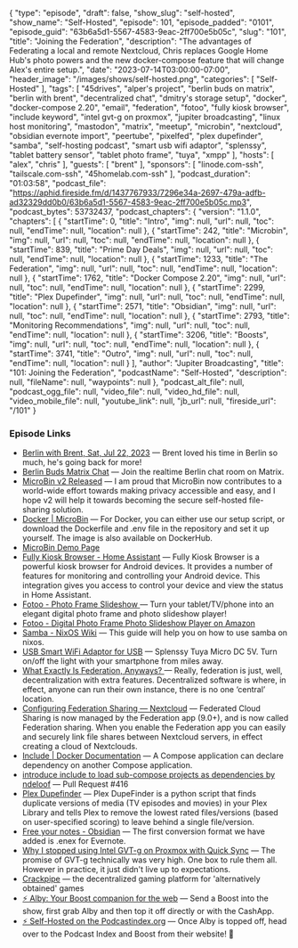 {
  "type": "episode",
  "draft": false,
  "show_slug": "self-hosted",
  "show_name": "Self-Hosted",
  "episode": 101,
  "episode_padded": "0101",
  "episode_guid": "63b6a5d1-5567-4583-9eac-2ff700e5b05c",
  "slug": "101",
  "title": "Joining the Federation",
  "description": "The advantages of Federating a local and remote Nextcloud, Chris replaces Google Home Hub's photo powers and the new docker-compose feature that will change Alex's entire setup.",
  "date": "2023-07-14T03:00:00-07:00",
  "header_image": "/images/shows/self-hosted.png",
  "categories": [
    "Self-Hosted"
  ],
  "tags": [
    "45drives",
    "alper's project",
    "berlin buds on matrix",
    "berlin with brent",
    "decentralized chat",
    "dmitry's storage setup",
    "docker",
    "docker-compose 2.20",
    "email",
    "federation",
    "fotoo",
    "fully kiosk browser",
    "include keyword",
    "intel gvt-g on proxmox",
    "jupiter broadcasting",
    "linux host monitoring",
    "mastodon",
    "matrix",
    "meetup",
    "microbin",
    "nextcloud",
    "obsidian evernote import",
    "peertube",
    "pixelfed",
    "plex dupefinder",
    "samba",
    "self-hosting podcast",
    "smart usb wifi adaptor",
    "splenssy",
    "tablet battery sensor",
    "tablet photo frame",
    "tuya",
    "xmpp"
  ],
  "hosts": [
    "alex",
    "chris"
  ],
  "guests": [
    "brent"
  ],
  "sponsors": [
    "linode.com-ssh",
    "tailscale.com-ssh",
    "45homelab.com-ssh"
  ],
  "podcast_duration": "01:03:58",
  "podcast_file": "https://aphid.fireside.fm/d/1437767933/7296e34a-2697-479a-adfb-ad32329dd0b0/63b6a5d1-5567-4583-9eac-2ff700e5b05c.mp3",
  "podcast_bytes": 53732437,
  "podcast_chapters": {
    "version": "1.1.0",
    "chapters": [
      {
        "startTime": 0,
        "title": "Intro",
        "img": null,
        "url": null,
        "toc": null,
        "endTime": null,
        "location": null
      },
      {
        "startTime": 242,
        "title": "Microbin",
        "img": null,
        "url": null,
        "toc": null,
        "endTime": null,
        "location": null
      },
      {
        "startTime": 839,
        "title": "Prime Day Deals",
        "img": null,
        "url": null,
        "toc": null,
        "endTime": null,
        "location": null
      },
      {
        "startTime": 1233,
        "title": "The Federation",
        "img": null,
        "url": null,
        "toc": null,
        "endTime": null,
        "location": null
      },
      {
        "startTime": 1762,
        "title": "Docker Compose 2.20",
        "img": null,
        "url": null,
        "toc": null,
        "endTime": null,
        "location": null
      },
      {
        "startTime": 2299,
        "title": "Plex Dupefinder",
        "img": null,
        "url": null,
        "toc": null,
        "endTime": null,
        "location": null
      },
      {
        "startTime": 2571,
        "title": "Obsidian",
        "img": null,
        "url": null,
        "toc": null,
        "endTime": null,
        "location": null
      },
      {
        "startTime": 2793,
        "title": "Monitoring Recommendations",
        "img": null,
        "url": null,
        "toc": null,
        "endTime": null,
        "location": null
      },
      {
        "startTime": 3206,
        "title": "Boosts",
        "img": null,
        "url": null,
        "toc": null,
        "endTime": null,
        "location": null
      },
      {
        "startTime": 3741,
        "title": "Outro",
        "img": null,
        "url": null,
        "toc": null,
        "endTime": null,
        "location": null
      }
    ],
    "author": "Jupiter Broadcasting",
    "title": "101: Joining the Federation",
    "podcastName": "Self-Hosted",
    "description": null,
    "fileName": null,
    "waypoints": null
  },
  "podcast_alt_file": null,
  "podcast_ogg_file": null,
  "video_file": null,
  "video_hd_file": null,
  "video_mobile_file": null,
  "youtube_link": null,
  "jb_url": null,
  "fireside_url": "/101"
}


### Episode Links

  * [Berlin with Brent, Sat, Jul 22, 2023](https://www.meetup.com/jupiterbroadcasting/events/294559395/ "Berlin with Brent, Sat, Jul 22, 2023") — Brent loved his time in Berlin so much, he's going back for more!
  * [Berlin Buds Matrix Chat](https://matrix.to/#/%23berlin:jupiterbroadcasting.com "Berlin Buds Matrix Chat") — Join the realtime Berlin chat room on Matrix.
  * [MicroBin v2 Released](https://microbin.eu/blog/v2/ "MicroBin v2 Released") — I am proud that MicroBin now contributes to a world-wide effort towards making privacy accessible and easy, and I hope v2 will help it towards becoming the secure self-hosted file-sharing solution. 
  * [Docker | MicroBin](https://microbin.eu/docs/installation-and-configuration/docker/ "Docker | MicroBin") — For Docker, you can either use our setup script, or download the Dockerfile and .env file in the repository and set it up yourself. The image is also available on DockerHub.
  * [MicroBin Demo Page](https://pub.microbin.eu/ "MicroBin Demo Page")
  * [Fully Kiosk Browser - Home Assistant](https://www.home-assistant.io/integrations/fully_kiosk/ "Fully Kiosk Browser - Home Assistant") — Fully Kiosk Browser is a powerful kiosk browser for Android devices. It provides a number of features for monitoring and controlling your Android device. This integration gives you access to control your device and view the status in Home Assistant.
  * [Fotoo - Photo Frame Slideshow ](https://play.google.com/store/apps/details?id=com.bo.fotoo&hl=en_US&gl=US "Fotoo - Photo Frame Slideshow ") — Turn your tablet/TV/phone into an elegant digital photo frame and photo slideshow player!
  * [Fotoo - Digital Photo Frame Photo Slideshow Player on Amazon](https://www.amazon.com/Fotoo-Digital-Photo-Slideshow-Player/dp/B078R4VYKK "Fotoo - Digital Photo Frame Photo Slideshow Player on Amazon")
  * [Samba - NixOS Wiki](https://nixos.wiki/wiki/Samba "Samba - NixOS Wiki") — This guide will help you on how to use samba on nixos. 
  * [USB Smart WiFi Adaptor for USB](https://www.amazon.com/dp/B0B4VQTPC3 "USB Smart WiFi Adaptor for USB") — Splenssy Tuya Micro DC 5V. Turn on/off the light with your smartphone from miles away. 
  * [What Exactly Is Federation, Anyways? ](https://teknikaldomain.me/post/what-is-federation/ "What Exactly Is Federation, Anyways? ") — Really, federation is just, well, decentralization with extra features. Decentralized software is where, in effect, anyone can run their own instance, there is no one ‘central’ location. 
  * [Configuring Federation Sharing — Nextcloud](https://docs.nextcloud.com/server/latest/admin_manual/configuration_files/federated_cloud_sharing_configuration.html "Configuring Federation Sharing — Nextcloud") — Federated Cloud Sharing is now managed by the Federation app (9.0+), and is now called Federation sharing. When you enable the Federation app you can easily and securely link file shares between Nextcloud servers, in effect creating a cloud of Nextclouds.
  * [Include | Docker Documentation](https://docs.docker.com/compose/compose-file/14-include/ "Include | Docker Documentation") — A Compose application can declare dependency on another Compose application.
  * [introduce include to load sub-compose projects as dependencies by ndeloof](https://github.com/compose-spec/compose-go/pull/416 "introduce include to load sub-compose projects as dependencies by ndeloof") — Pull Request #416
  * [Plex Dupefinder](https://github.com/l3uddz/plex_dupefinder "Plex Dupefinder") — Plex DupeFinder is a python script that finds duplicate versions of media (TV episodes and movies) in your Plex Library and tells Plex to remove the lowest rated files/versions (based on user-specified scoring) to leave behind a single file/version.
  * [Free your notes - Obsidian](https://obsidian.md/blog/free-your-notes/ "Free your notes - Obsidian") — The first conversion format we have added is .enex for Evernote. 
  * [Why I stopped using Intel GVT-g on Proxmox with Quick Sync](https://blog.ktz.me/why-i-stopped-using-intel-gvt-g-on-proxmox/ "Why I stopped using Intel GVT-g on Proxmox with Quick Sync") — The promise of GVT-g technically was very high. One box to rule them all. However in practice, it just didn't live up to expectations.
  * [Crackpipe](https://crackpipe.de/ "Crackpipe") — the decentralized gaming platform for 'alternatively obtained' games
  * [⚡ Alby: Your Boost companion for the web](https://getalby.com/ "⚡ Alby: Your Boost companion for the web") — Send a Boost into the show, first grab Alby and then top it off directly or with the CashApp.
  * [⚡ Self-Hosted on the Podcastindex.org](https://podcastindex.org/podcast/830124 "⚡ Self-Hosted on the Podcastindex.org") — Once Alby is topped off, head over to the Podcast Index and Boost from their website! 🍻


